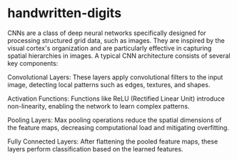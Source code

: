 # handwritten-digits
CNNs are a class of deep neural networks specifically designed for processing structured grid data, such as images. They are inspired by the visual cortex's organization and are particularly effective in capturing spatial hierarchies in images. A typical CNN architecture consists of several key components:

Convolutional Layers: These layers apply convolutional filters to the input image, detecting local patterns such as edges, textures, and shapes.

Activation Functions: Functions like ReLU (Rectified Linear Unit) introduce non-linearity, enabling the network to learn complex patterns.

Pooling Layers: Max pooling operations reduce the spatial dimensions of the feature maps, decreasing computational load and mitigating overfitting.

Fully Connected Layers: After flattening the pooled feature maps, these layers perform classification based on the learned features.
